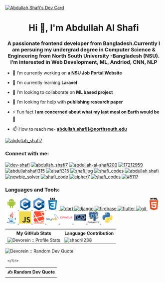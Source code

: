 <a href="https://app.daily.dev/Shafi_Codes"><img src="https://api.daily.dev/devcards/c94d4a0d7a8b4a939cbeb4da7339a17d.png?r=c8a" width="400" alt="Abdullah Shafi's Dev Card"/></a>


<h1 align="center">Hi 👋, I'm Abdullah Al Shafi</h1>
<h3 align="center">A passionate frontend developer from Bangladesh.Currently I am persuing my undergrad degree in Computer Science & Engineering from North South University -Bangladesh (NSU). I’m interested in Web Development, ML, Andriod, CNN, NLP</h3>


- 🔭 I’m currently working on **a NSU Job Portal Website**

- 🌱 I’m currently learning **Laravel**

- 👯 I’m looking to collaborate on **ML based project**

- 🤝 I’m looking for help with **publishing research paper**

- ⚡ Fun fact **I am concerned about what my last meal on Earth would be 🙂**

- 📫 How to reach me- **abdullah.shafi1@northsouth.edu**

<p align="left"> <a href="https://twitter.com/abdullah_shafi7" target="blank"><img src="https://img.shields.io/twitter/follow/abdullah_shafi7?logo=twitter&style=for-the-badge" alt="abdullah_shafi7" /></a> </p>

<h3 align="left">Connect with me:</h3>
<p align="left">
<a href="https://codepen.io/dev-shafi" target="blank"><img align="center" src="https://raw.githubusercontent.com/rahuldkjain/github-profile-readme-generator/master/src/images/icons/Social/codepen.svg" alt="dev-shafi" height="30" width="40" /></a>
<a href="https://twitter.com/abdullah_shafi7" target="blank"><img align="center" src="https://raw.githubusercontent.com/rahuldkjain/github-profile-readme-generator/master/src/images/icons/Social/twitter.svg" alt="abdullah_shafi7" height="30" width="40" /></a>
<a href="https://linkedin.com/in/abdullah-al-shafi200" target="blank"><img align="center" src="https://raw.githubusercontent.com/rahuldkjain/github-profile-readme-generator/master/src/images/icons/Social/linked-in-alt.svg" alt="abdullah-al-shafi200" height="30" width="40" /></a>
<a href="https://stackoverflow.com/users/17212959" target="blank"><img align="center" src="https://raw.githubusercontent.com/rahuldkjain/github-profile-readme-generator/master/src/images/icons/Social/stack-overflow.svg" alt="17212959" height="30" width="40" /></a>
<a href="https://kaggle.com/abdullahshafi315" target="blank"><img align="center" src="https://raw.githubusercontent.com/rahuldkjain/github-profile-readme-generator/master/src/images/icons/Social/kaggle.svg" alt="abdullahshafi315" height="30" width="40" /></a>
<a href="https://fb.com/alsafi315" target="blank"><img align="center" src="https://raw.githubusercontent.com/rahuldkjain/github-profile-readme-generator/master/src/images/icons/Social/facebook.svg" alt="alsafi315" height="30" width="40" /></a>
<a href="https://instagram.com/shafi.jpg" target="blank"><img align="center" src="https://raw.githubusercontent.com/rahuldkjain/github-profile-readme-generator/master/src/images/icons/Social/instagram.svg" alt="shafi.jpg" height="30" width="40" /></a>
<a href="https://dribbble.com/shafi_codes" target="blank"><img align="center" src="https://raw.githubusercontent.com/rahuldkjain/github-profile-readme-generator/master/src/images/icons/Social/dribbble.svg" alt="shafi_codes" height="30" width="40" /></a>
<a href="https://www.youtube.com/c/abdullah shafi" target="blank"><img align="center" src="https://raw.githubusercontent.com/rahuldkjain/github-profile-readme-generator/master/src/images/icons/Social/youtube.svg" alt="abdullah shafi" height="30" width="40" /></a>
<a href="https://www.codechef.com/users/newbie_solver" target="blank"><img align="center" src="https://cdn.jsdelivr.net/npm/simple-icons@3.1.0/icons/codechef.svg" alt="newbie_solver" height="30" width="40" /></a>
<a href="https://www.hackerrank.com/shafi_code" target="blank"><img align="center" src="https://raw.githubusercontent.com/rahuldkjain/github-profile-readme-generator/master/src/images/icons/Social/hackerrank.svg" alt="shafi_code" height="30" width="40" /></a>
<a href="https://codeforces.com/profile/cipher7" target="blank"><img align="center" src="https://raw.githubusercontent.com/rahuldkjain/github-profile-readme-generator/master/src/images/icons/Social/codeforces.svg" alt="cipher7" height="30" width="40" /></a>
<a href="https://www.topcoder.com/members/shafi_codes" target="blank"><img align="center" src="https://raw.githubusercontent.com/rahuldkjain/github-profile-readme-generator/master/src/images/icons/Social/topcoder.svg" alt="shafi_codes" height="30" width="40" /></a>
<a href="https://discord.gg/#5117" target="blank"><img align="center" src="https://raw.githubusercontent.com/rahuldkjain/github-profile-readme-generator/master/src/images/icons/Social/discord.svg" alt="#5117" height="30" width="40" /></a>
</p>

<h3 align="left">Languages and Tools:</h3>
<p align="left"> <a href="https://developer.android.com" target="_blank" rel="noreferrer"> <img src="https://raw.githubusercontent.com/devicons/devicon/master/icons/android/android-original-wordmark.svg" alt="android" width="40" height="40"/> </a> <a href="https://www.cprogramming.com/" target="_blank" rel="noreferrer"> <img src="https://raw.githubusercontent.com/devicons/devicon/master/icons/c/c-original.svg" alt="c" width="40" height="40"/> </a> <a href="https://www.w3schools.com/cpp/" target="_blank" rel="noreferrer"> <img src="https://raw.githubusercontent.com/devicons/devicon/master/icons/cplusplus/cplusplus-original.svg" alt="cplusplus" width="40" height="40"/> </a> <a href="https://www.w3schools.com/css/" target="_blank" rel="noreferrer"> <img src="https://raw.githubusercontent.com/devicons/devicon/master/icons/css3/css3-original-wordmark.svg" alt="css3" width="40" height="40"/> </a> <a href="https://dart.dev" target="_blank" rel="noreferrer"> <img src="https://www.vectorlogo.zone/logos/dartlang/dartlang-icon.svg" alt="dart" width="40" height="40"/> </a> <a href="https://www.djangoproject.com/" target="_blank" rel="noreferrer"> <img src="https://cdn.worldvectorlogo.com/logos/django.svg" alt="django" width="40" height="40"/> </a> <a href="https://firebase.google.com/" target="_blank" rel="noreferrer"> <img src="https://www.vectorlogo.zone/logos/firebase/firebase-icon.svg" alt="firebase" width="40" height="40"/> </a> <a href="https://flutter.dev" target="_blank" rel="noreferrer"> <img src="https://www.vectorlogo.zone/logos/flutterio/flutterio-icon.svg" alt="flutter" width="40" height="40"/> </a> <a href="https://git-scm.com/" target="_blank" rel="noreferrer"> <img src="https://www.vectorlogo.zone/logos/git-scm/git-scm-icon.svg" alt="git" width="40" height="40"/> </a> <a href="https://www.w3.org/html/" target="_blank" rel="noreferrer"> <img src="https://raw.githubusercontent.com/devicons/devicon/master/icons/html5/html5-original-wordmark.svg" alt="html5" width="40" height="40"/> </a> <a href="https://www.java.com" target="_blank" rel="noreferrer"> <img src="https://raw.githubusercontent.com/devicons/devicon/master/icons/java/java-original.svg" alt="java" width="40" height="40"/> </a> <a href="https://developer.mozilla.org/en-US/docs/Web/JavaScript" target="_blank" rel="noreferrer"> <img src="https://raw.githubusercontent.com/devicons/devicon/master/icons/javascript/javascript-original.svg" alt="javascript" width="40" height="40"/> </a> <a href="https://laravel.com/" target="_blank" rel="noreferrer"> <img src="https://raw.githubusercontent.com/devicons/devicon/master/icons/laravel/laravel-plain-wordmark.svg" alt="laravel" width="40" height="40"/> </a> <a href="https://www.mysql.com/" target="_blank" rel="noreferrer"> <img src="https://raw.githubusercontent.com/devicons/devicon/master/icons/mysql/mysql-original-wordmark.svg" alt="mysql" width="40" height="40"/> </a> <a href="https://www.oracle.com/" target="_blank" rel="noreferrer"> <img src="https://raw.githubusercontent.com/devicons/devicon/master/icons/oracle/oracle-original.svg" alt="oracle" width="40" height="40"/> </a> <a href="https://www.php.net" target="_blank" rel="noreferrer"> <img src="https://raw.githubusercontent.com/devicons/devicon/master/icons/php/php-original.svg" alt="php" width="40" height="40"/> </a> <a href="https://www.postgresql.org" target="_blank" rel="noreferrer"> <img src="https://raw.githubusercontent.com/devicons/devicon/master/icons/postgresql/postgresql-original-wordmark.svg" alt="postgresql" width="40" height="40"/> </a> <a href="https://www.python.org" target="_blank" rel="noreferrer"> <img src="https://raw.githubusercontent.com/devicons/devicon/master/icons/python/python-original.svg" alt="python" width="40" height="40"/> </a> </p>

<p align="center">
   <table>
      <tr>
       <th>My GitHub Stats</th>
       <th>Language Contribution</th>
     </tr>
      <tr>
       <td><img alt="Devorein :: Profile Stats" src="https://github-readme-stats.vercel.app/api?username=Shafi315&show_icons=true&theme=dark&count_private=true"> </td>
       <td><img align="left" src="https://github-readme-stats.vercel.app/api/top-langs?username=Shafi315&show_icons=true&locale=en&layout=compact&theme=dark" alt="shadril238" /> </td>
     </tr>
   </table>
</p>


<p>
   <table>
<tr>
   <th>✍️ Random Dev Quote</th>
       <img alt="Devorein :: Random Dev Quote" src="https://quotes-github-readme.vercel.app/api?type=horizontal&theme=radical"> 
       
     </tr>
   </table>
</p>
